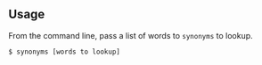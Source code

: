 ## Usage

From the command line, pass a list of words to `synonyms` to lookup.

```sh
$ synonyms [words to lookup]
```